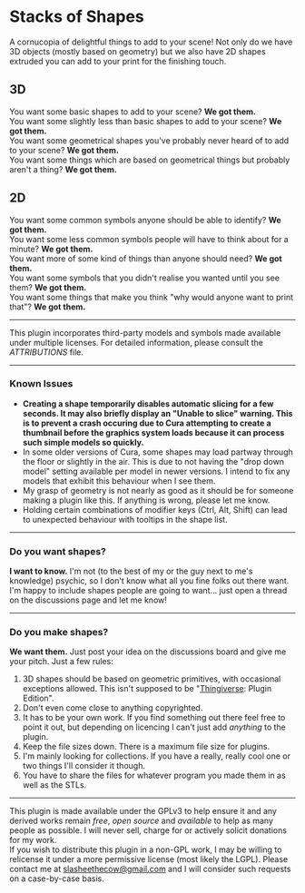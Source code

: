 # Stacks of Shapes
A cornucopia of delightful things to add to your scene! Not only do we have 3D objects (mostly based on geometry) but we also have 2D shapes extruded you can add to your print for the finishing touch.

## 3D
You want some basic shapes to add to your scene? **We got them.**  
You want some slightly less than basic shapes to add to your scene? **We got them.**  
You want some geometrical shapes you've probably never heard of to add to your scene? **We got them.**  
You want some things which are based on geometrical things but probably aren't a thing? **We got them.**
## 2D
You want some common symbols anyone should be able to identify? **We got them.**  
You want some less common symbols people will have to think about for a minute? **We got them.**  
You want more of some kind of things than anyone should need? **We got them.**  
You want some symbols that you didn't realise you wanted until you see them? **We got them.**  
You want some things that make you think "why would anyone want to print that"? **We got them.**
  
---
  
This plugin incorporates third-party models and symbols made available under multiple licenses. For detailed information, please consult the *ATTRIBUTIONS* file.

---
### Known Issues
- **Creating a shape temporarily disables automatic slicing for a few seconds. It may also briefly display an "Unable to slice" warning. This is to prevent a crash occuring due to Cura attempting to create a thumbnail before the graphics system loads because it can process such simple models so quickly.**
- In some older versions of Cura, some shapes may load partway through the floor or slightly in the air. This is due to not having the "drop down model" setting available per model in newer versions. I intend to fix any models that exhibit this behaviour when I see them.
- My grasp of geometry is not nearly as good as it should be for someone making a plugin like this. If anything is wrong, please let me know.
- Holding certain combinations of modifier keys (Ctrl, Alt, Shift) can lead to unexpected behaviour with tooltips in the shape list.
---
### Do you want shapes?
**I want to know.** I'm not (to the best of my or the guy next to me's knowledge) psychic, so I don't know what all you fine folks out there want. I'm happy to include shapes people are going to want... just open a thread on the discussions page and let me know!

---
### Do you make shapes?
**We want them.** Just post your idea on the discussions board and give me your pitch. Just a few rules:
1. 3D shapes should be based on geometric primitives, with occasional exceptions allowed. This isn't supposed to be "[Thingiverse](https://www.hingiverse.com): Plugin Edition".
1. Don't even come close to anything copyrighted.
1. It has to be your own work. If you find something out there feel free to point it out, but depending on licencing I can't just add *anything* to the plugin.
1. Keep the file sizes down. There is a maximum file size for plugins.
1. I'm mainly looking for collections. If you have a really, really cool one or two things I'll consider it though.
1. You have to share the files for whatever program you made them in as well as the STLs.
---
This plugin is made available under the GPLv3 to help ensure it and any derived works remain *free*, *open source* and *available* to help as many people as possible. I will never sell, charge for or actively solicit donations for my work.  
If you wish to distribute this plugin in a non-GPL work, I may be willing to relicense it under a more permissive license (most likely the LGPL). Please contact me at slasheethecow@gmail.com and I will consider such requests on a case-by-case basis.
